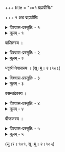 +++
title = "००१ ब्रह्मवीचिः"

+++
१ अथ ब्रह्मवीचिः  



<details><summary>विश्वास-प्रस्तुतिः - १</summary>

शम्भोः साक्षात् सखैकः सुरपतिपरो धर्मराजस् तथान्यः  
प्राणा विश्वस्य कस्य प्रथमतरमतः को’नु सम्भाषणीयः ।  
कार्यायातान् विदित्वा मुहुर् इति चतुरो लोकपालांश् चतुर्भिर्  
वक्त्रैर् आभाषमाणः समम् उदितरवः पातु पद्मोद्भवो वः ॥१॥
</details>

<details><summary>मूलम् - १</summary>

शम्भोः साक्षात् सखैकः सुरपतिपरो धर्मराजस् तथान्यः  
प्राणा विश्वस्य कस्य प्रथमतरमतः को’नु सम्भाषणीयः ।  
कार्यायातान् विदित्वा मुहुर् इति चतुरो लोकपालांश् चतुर्भिर्  
वक्त्रैर् आभाषमाणः समम् उदितरवः पातु पद्मोद्भवो वः ॥१॥
</details>


पालितस्य ।  



<details><summary>विश्वास-प्रस्तुतिः - २</summary>

आगस्कारिणि कालनेमिदलने तत्ताडनार्थं रुषा  
नाभीपङ्कजम् अस्त्रतां गमयितुं जाने प्रयत्ने श्रियः ।  
आवासोन्मथनोपपादितभयभ्रान्तात्मनः सम्भ्रमाद्  
अब्रह्मण्यपराः पुरातनमुनेर् वाचः प्रसीदन्तु वः ॥२॥
</details>

<details><summary>मूलम् - २</summary>

आगस्कारिणि कालनेमिदलने तत्ताडनार्थं रुषा  
नाभीपङ्कजम् अस्त्रतां गमयितुं जाने प्रयत्ने श्रियः ।  
आवासोन्मथनोपपादितभयभ्रान्तात्मनः सम्भ्रमाद्  
अब्रह्मण्यपराः पुरातनमुनेर् वाचः प्रसीदन्तु वः ॥२॥
</details>


भट्टश्रीनिवासस्य । (सू।मु। २।१०८)  



<details><summary>विश्वास-प्रस्तुतिः - ३</summary>

पायाद् वो मधुकैटभासुरवधे विष्णुप्रबोधोद्धुरो  
धाता वक्त्रचतुष्टयं तु युगपद् यस्याभवत्सार्थकम् ।  
एकं स्तौति मुखं शिवाम् इतरद् अप्य् आर्तं वरान् याचते   
दैत्यौ प्रत्य् अपरं वितर्जति हरत्य् अन्यच् छ्रियः सम्भ्रमम् ॥३॥
</details>

<details><summary>मूलम् - ३</summary>

पायाद् वो मधुकैटभासुरवधे विष्णुप्रबोधोद्धुरो  
धाता वक्त्रचतुष्टयं तु युगपद् यस्याभवत्सार्थकम् ।  
एकं स्तौति मुखं शिवाम् इतरद् अप्य् आर्तं वरान् याचते   
दैत्यौ प्रत्य् अपरं वितर्जति हरत्य् अन्यच् छ्रियः सम्भ्रमम् ॥३॥
</details>


वसन्तदेवस्य ।  



<details><summary>विश्वास-प्रस्तुतिः - ४</summary>

यन् न क्षुण्णं कदाचित् तुहिनकणचयस्यन्दिभिश् चन्द्रपादैर्  
नापि व्यालीनमुस्रैर् नवनलिनसरोबन्धुभिर् भानवीयैः ।  
तत्कल्पान्तानुषङ्गि द्रुतम् अतनुतमः पाटयन्त्यः समन्ताद्  
आद्याधीतौ विधातुर् मुखशशिविसृताः पान्तु वो दन्तभासः ॥४॥
</details>

<details><summary>मूलम् - ४</summary>

यन् न क्षुण्णं कदाचित् तुहिनकणचयस्यन्दिभिश् चन्द्रपादैर्  
नापि व्यालीनमुस्रैर् नवनलिनसरोबन्धुभिर् भानवीयैः ।  
तत्कल्पान्तानुषङ्गि द्रुतम् अतनुतमः पाटयन्त्यः समन्ताद्  
आद्याधीतौ विधातुर् मुखशशिविसृताः पान्तु वो दन्तभासः ॥४॥
</details>


बीजकस्य ।  



<details><summary>विश्वास-प्रस्तुतिः - ५</summary>

जातस् ते’धरखण्डनात् परिभवः कापालिकाद्यो’भवत्  
स ब्रह्मादिषु कथ्यताम् इति मुहुर् बाल्याद् गुहे जल्पति ।  
गौरीं हस्तयुगेन षण्मुखवचो रोद्धुं निरीक्ष्याक्षमां  
वैलक्ष्याच् चतुरास्यनिष्फलपरावृत्तिश् चिरं पातु वः ॥५॥
</details>

<details><summary>मूलम् - ५</summary>

जातस् ते’धरखण्डनात् परिभवः कापालिकाद्यो’भवत्  
स ब्रह्मादिषु कथ्यताम् इति मुहुर् बाल्याद् गुहे जल्पति ।  
गौरीं हस्तयुगेन षण्मुखवचो रोद्धुं निरीक्ष्याक्षमां  
वैलक्ष्याच् चतुरास्यनिष्फलपरावृत्तिश् चिरं पातु वः ॥५॥
</details>


(सु।र। १०१, सू।मु। २।१०५)  